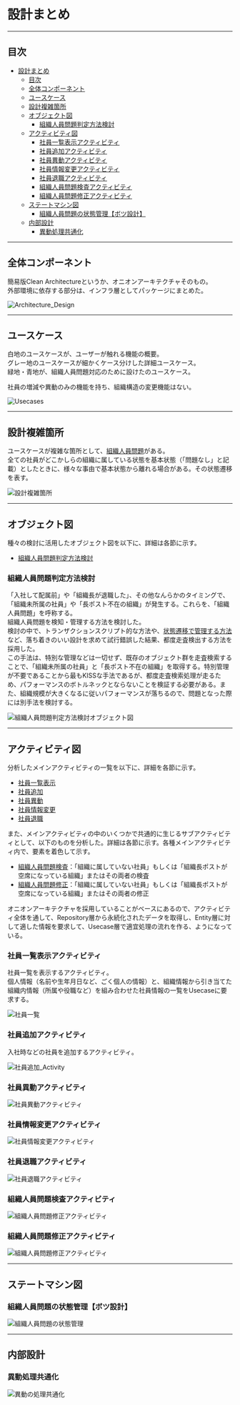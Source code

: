 # 設計まとめ

---

## 目次

- [設計まとめ](#設計まとめ)
  - [目次](#目次)
  - [全体コンポーネント](#全体コンポーネント)
  - [ユースケース](#ユースケース)
  - [設計複雑箇所](#設計複雑箇所)
  - [オブジェクト図](#オブジェクト図)
    - [組織人員問題判定方法検討](#組織人員問題判定方法検討)
  - [アクティビティ図](#アクティビティ図)
    - [社員一覧表示アクティビティ](#社員一覧表示アクティビティ)
    - [社員追加アクティビティ](#社員追加アクティビティ)
    - [社員異動アクティビティ](#社員異動アクティビティ)
    - [社員情報変更アクティビティ](#社員情報変更アクティビティ)
    - [社員退職アクティビティ](#社員退職アクティビティ)
    - [組織人員問題検査アクティビティ](#組織人員問題検査アクティビティ)
    - [組織人員問題修正アクティビティ](#組織人員問題修正アクティビティ)
  - [ステートマシン図](#ステートマシン図)
    - [組織人員問題の状態管理【ボツ設計】](#組織人員問題の状態管理ボツ設計)
  - [内部設計](#内部設計)
    - [異動処理共通化](#異動処理共通化)

---

## 全体コンポーネント

簡易版Clean Architectureというか、オニオンアーキテクチャそのもの。  
外部環境に依存する部分は、インフラ層としてパッケージにまとめた。  

![Architecture_Design](アーキテクチャ設計/コンポーネント図.svg)

---

## ユースケース

白地のユースケースが、ユーザーが触れる機能の概要。  
グレー地のユースケースが細かくケース分けした詳細ユースケース。  
緑地・青地が、組織人員問題対応のために設けたのユースケース。  

社員の増減や異動のみの機能を持ち、組織構造の変更機能はない。

![Usecases](ユースケース/Usecases.svg)

---

## 設計複雑箇所

ユースケースが複雑な箇所として、[組織人員問題](#組織人員問題判定方法検討)がある。  
全ての社員がどこかしらの組織に属している状態を基本状態（「問題なし」と記載）としたときに、様々な事由で基本状態から離れる場合がある。その状態遷移を表す。

![設計複雑箇所](ステートマシン/組織人員問題説明用.svg)

---

## オブジェクト図

種々の検討に活用したオブジェクト図を以下に、詳細は各節に示す。  

- [組織人員問題判定方法検討](#組織人員問題判定方法検討)

### 組織人員問題判定方法検討

「入社して配属前」や「組織長が退職した」、その他なんらかのタイミングで、「組織未所属の社員」や「長ポスト不在の組織」が発生する。これらを、「組織人員問題」を呼称する。  
組織人員問題を検知・管理する方法を検討した。  
検討の中で、トランザクションスクリプト的な方法や、[状態遷移で管理する方法](#組織人員問題の状態管理ボツ設計)など、落ち着きのいい設計を求めて試行錯誤した結果、都度走査検出する方法を採用した。  
この手法は、特別な管理などは一切せず、既存のオブジェクト群を走査検索することで、「組織未所属の社員」と「長ポスト不在の組織」を取得する。特別管理が不要であることから最もKISSな手法であるが、都度走査検索処理が走るため、パフォーマンスのボトルネックとならないことを検証する必要がある。また、組織規模が大きくなるに従いパフォーマンスが落ちるので、問題となった際には別手法を検討する。

![組織人員問題判定方法検討オブジェクト図](組織構成設計/組織人員問題判定方法検討オブジェクト図.svg)

---

## アクティビティ図

分析したメインアクティビティの一覧を以下に、詳細を各節に示す。

- [社員一覧表示](#社員一覧表示アクティビティ)
- [社員追加](#社員追加アクティビティ)
- [社員異動](#社員異動アクティビティ)
- [社員情報変更](#社員情報変更アクティビティ)
- [社員退職](#社員退職アクティビティ)

また、メインアクティビティの中のいくつかで共通的に生じるサブアクティビティとして、以下のものを分析した。詳細は各節に示す。各種メインアクティビティ内で、要素を着色して示す。

- [組織人員問題検査](#組織人員問題検査アクティビティ)：「組織に属していない社員」もしくは「組織長ポストが空席になっている組織」またはその両者の検査
- [組織人員問題修正](#組織人員問題修正アクティビティ)：「組織に属していない社員」もしくは「組織長ポストが空席になっている組織」またはその両者の修正

オニオンアーキテクチャを採用していることがベースにあるので、アクティビティ全体を通して、Repository層から永続化されたデータを取得し、Entity層に対して適した情報を要求して、Usecase層で適宜処理の流れを作る、ようになっている。

### 社員一覧表示アクティビティ

社員一覧を表示するアクティビティ。  
個人情報（名前や生年月日など、ごく個人の情報）と、組織情報から引き当てた組織内情報（所属や役職など）を組み合わせた社員情報の一覧をUsecaseに要求する。

![社員一覧](アクティビティ/社員一覧表示.svg)

### 社員追加アクティビティ

入社時などの社員を追加するアクティビティ。  

![社員追加_Activity](アクティビティ/社員追加.svg)

### 社員異動アクティビティ

![社員異動アクティビティ](アクティビティ/社員異動.svg)

### 社員情報変更アクティビティ

![社員情報変更アクティビティ](アクティビティ/社員情報変更.svg)

### 社員退職アクティビティ

![社員退職アクティビティ](アクティビティ/社員退職.svg)

### 組織人員問題検査アクティビティ

![組織人員問題修正アクティビティ](アクティビティ/組織人員問題検査.svg)

### 組織人員問題修正アクティビティ

![組織人員問題修正アクティビティ](アクティビティ/組織人員問題修正.svg)

---

## ステートマシン図

### 組織人員問題の状態管理【ボツ設計】

![組織人員問題の状態管理](ステートマシン/組織人員問題.svg)

---

## 内部設計

### 異動処理共通化

![異動の処理共通化](ユースケース/異動の処理共通化.svg)